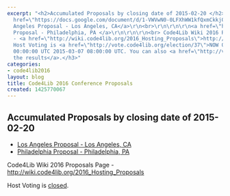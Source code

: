 ```yaml
---
excerpt: "<h2>Accumulated Proposals by closing date of 2015-02-20 </h2>\r\n\r\n<h3><a
  href=\"https://docs.google.com/document/d/1-VWVwN0-0LFXhWW1kfQxmCkkjQoK7oor5RZhMwP3zuc/edit\">Los
  Angeles Proposal - Los Angeles, CA</a>\r\n<br>\r\n\r\n\r\n<a href=\"http://c4l-phl.github.io/\">Philadelphia
  Proposal - Philadelphia, PA </a>\r\n\r\n\r\n<br> Code4Lib Wiki 2016 Proposals Page
  - <a href=\"http://wiki.code4lib.org/2016_Hosting_Proposals\">http://wiki.code4lib.org/2016_Hosting_Proposals</a>\r\n\r\n<br>
  Host Voting is <a href=\"http://vote.code4lib.org/election/37\">NOW OPEN</a> 2015-02-23
  00:00:00 UTC 2015-03-07 08:00:00 UTC. You can also <a href=\"http://vote.code4lib.org/election/37\">watch
  the results</a>.</h3>"
categories:
- code4lib2016
layout: blog
title: Code4Lib 2016 Conference Proposals
created: 1425770067
---
```

<h2>Accumulated Proposals by closing date of 2015-02-20 </h2>

<ul>
<li> <a href="https://docs.google.com/document/d/1-VWVwN0-0LFXhWW1kfQxmCkkjQoK7oor5RZhMwP3zuc/edit">Los Angeles Proposal - Los Angeles, CA</a> </li>
<li><a href="http://c4l-phl.github.io/">Philadelphia Proposal - Philadelphia, PA </a></li>
</ul>

<p> Code4Lib Wiki 2016 Proposals Page - <a href="http://wiki.code4lib.org/2016_Hosting_Proposals">http://wiki.code4lib.org/2016_Hosting_Proposals</a></p>

<p> Host Voting is <a href="http://vote.code4lib.org/election/37">closed</a>.</p>
